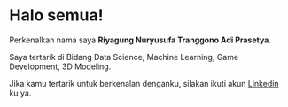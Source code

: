 # Halo semua! 

Perkenalkan nama saya **Riyagung Nuryusufa Tranggono Adi Prasetya**.

Saya tertarik di Bidang Data Science, Machine Learning, Game Development, 3D Modeling.

Jika kamu tertarik untuk berkenalan denganku, silakan ikuti akun [Linkedin](https://www.linkedin.com/in/riyagung-nuryusufa-tranggono-adi-prasetya-188b381b2/) ku ya.
